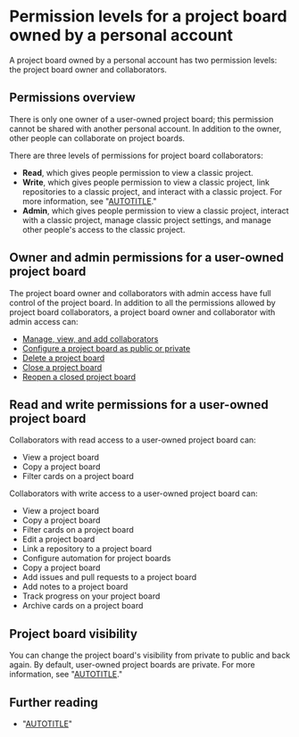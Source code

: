 # Permission levels for a project board owned by a personal account

A project board owned by a personal account has two permission levels: the project board owner and collaborators.

## Permissions overview

There is only one owner of a user-owned project board; this permission cannot be shared with another personal account. In addition to the owner, other people can collaborate on project boards.

There are three levels of permissions for project board collaborators:

- **Read**, which gives people permission to view a classic project.
- **Write**, which gives people permission to view a classic project, link repositories to a classic project, and interact with a classic project. For more information, see "[AUTOTITLE](/issues/organizing-your-work-with-project-boards/managing-project-boards/linking-a-repository-to-a-project-board)."
- **Admin**, which gives people permission to view a classic project, interact with a classic project, manage classic project settings, and manage other people's access to the classic project.

## Owner and admin permissions for a user-owned project board

The project board owner and collaborators with admin access have full control of the project board. In addition to all the permissions allowed by project board collaborators, a project board owner and collaborator with admin access can:

- [Manage, view, and add collaborators](/account-and-profile/setting-up-and-managing-your-personal-account-on-github/managing-user-account-settings/managing-access-to-your-personal-accounts-project-boards)
- [Configure a project board as public or private](/issues/organizing-your-work-with-project-boards/managing-project-boards/changing-project-board-visibility)
- [Delete a project board](/issues/organizing-your-work-with-project-boards/managing-project-boards/deleting-a-project-board)
- [Close a project board](/issues/organizing-your-work-with-project-boards/managing-project-boards/closing-a-project-board)
- [Reopen a closed project board](/issues/organizing-your-work-with-project-boards/managing-project-boards/reopening-a-closed-project-board)

## Read and write permissions for a user-owned project board

Collaborators with read access to a user-owned project board can:

- View a project board
- Copy a project board
- Filter cards on a project board

Collaborators with write access to a user-owned project board can:

- View a project board
- Copy a project board
- Filter cards on a project board
- Edit a project board
- Link a repository to a project board
- Configure automation for project boards
- Copy a project board
- Add issues and pull requests to a project board
- Add notes to a project board
- Track progress on your project board
- Archive cards on a project board

## Project board visibility

You can change the project board's visibility from private to public and back again. By default, user-owned project boards are private. For more information, see "[AUTOTITLE](/issues/organizing-your-work-with-project-boards/managing-project-boards/changing-project-board-visibility)."

## Further reading

- "[AUTOTITLE](/account-and-profile/setting-up-and-managing-your-personal-account-on-github/managing-user-account-settings/managing-access-to-your-personal-accounts-project-boards)"
